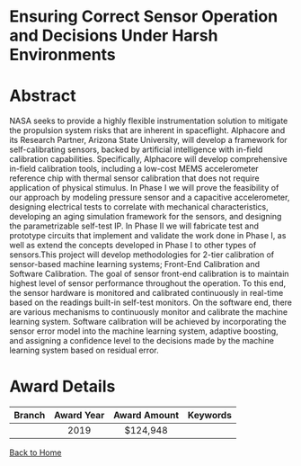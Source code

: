 
Ensuring Correct Sensor Operation and Decisions Under Harsh Environments
========================================================================

# Abstract


NASA seeks to provide a highly flexible instrumentation solution to mitigate the propulsion system risks that are inherent in spaceflight. Alphacore and its Research Partner, Arizona State University, will develop a framework for self-calibrating sensors, backed by artificial intelligence with in-field calibration capabilities. Specifically, Alphacore will develop comprehensive in-field calibration tools, including a low-cost MEMS accelerometer reference chip with thermal sensor calibration that does not require application of physical stimulus. In Phase I we will prove the feasibility of our approach by modeling pressure sensor and a capacitive accelerometer, designing electrical tests to correlate with mechanical characteristics, developing an aging simulation framework for the sensors, and designing the parametrizable self-test IP. In Phase II we will fabricate test and prototype circuits that implement and validate the work done in Phase I, as well as extend the concepts developed in Phase I to other types of sensors.This project will develop methodologies for 2-tier calibration of sensor-based machine learning systems; Front-End Calibration and Software Calibration. The goal of sensor front-end calibration is to maintain highest level of sensor performance throughout the operation. To this end, the sensor hardware is monitored and calibrated continuously in real-time based on the readings built-in self-test monitors. On the software end, there are various mechanisms to continuously monitor and calibrate the machine learning system. Software calibration will be achieved by incorporating the sensor error model into the machine learning system, adaptive boosting, and assigning a confidence level to the decisions made by the machine learning system based on residual error.  

# Award Details

|Branch|Award Year|Award Amount|Keywords|
| :---: | :---: | :---: | :---: |
||2019|$124,948||
  
  


[Back to Home](https://github.com/chrischow/dod_sbir_awards/Reports/JT/#557)